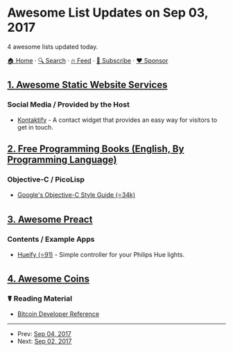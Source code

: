 # Awesome List Updates on Sep 03, 2017

4 awesome lists updated today.

[🏠 Home](/README.md) · [🔍 Search](https://www.trackawesomelist.com/search/) · [🔥 Feed](https://www.trackawesomelist.com/rss.xml) · [📮 Subscribe](https://trackawesomelist.us17.list-manage.com/subscribe?u=d2f0117aa829c83a63ec63c2f&id=36a103854c) · [❤️  Sponsor](https://github.com/sponsors/theowenyoung)



## [1. Awesome Static Website Services](/content/agarrharr/awesome-static-website-services/README.md)

### Social Media / Provided by the Host

*   [Kontaktify](https://www.kontaktify.com/) - A contact widget that provides an easy way for visitors to get in touch.

## [2. Free Programming Books (English, By Programming Language)](/content/EbookFoundation/free-programming-books/README.md)

### Objective-C / PicoLisp

*   [Google's Objective-C Style Guide (⭐34k)](https://github.com/google/styleguide/blob/gh-pages/objcguide.md)

## [3. Awesome Preact](/content/preactjs/awesome-preact/README.md)

### Contents / Example Apps

*   [Hueify (⭐91)](https://github.com/kvartborg/hueify) - Simple controller for your Philips Hue lights.

## [4. Awesome Coins](/content/Zheaoli/awesome-coins/README.md)

### ☤ Reading Material

*   [Bitcoin Developer Reference](https://bitcoin.org/en/developer-reference)

---

- Prev: [Sep 04, 2017](/content/2017/09/04/README.md)
- Next: [Sep 02, 2017](/content/2017/09/02/README.md)